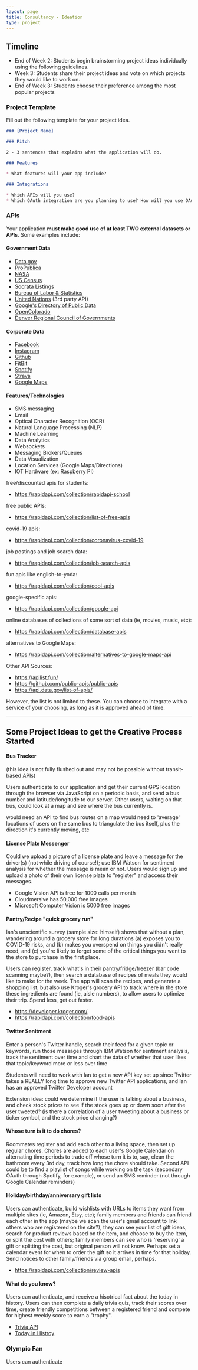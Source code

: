 ```yaml
---
layout: page
title: Consultancy - Ideation
type: project
---
```


## Timeline

* End of Week 2: Students begin brainstorming project ideas individually using the following guidelines.
* Week 3: Students share their project ideas and vote on which projects they would like to work on.
* End of Week 3: Students choose their preference among the most popular projects

### Project Template

Fill out the following template for your project idea.

```markdown
### [Project Name]

### Pitch

2 - 3 sentences that explains what the application will do.

### Features

* What features will your app include?

### Integrations

* Which APIs will you use?
* Which OAuth integration are you planning to use? How will you use OAuth to do something on the user's behalf?
```

### APIs

Your application **must make good use of at least TWO external datasets or APIs**. Some examples include:

#### Government Data

* [Data.gov](https://www.data.gov/)
* [ProPublica](http://www.propublica.org/tools/)
* [NASA](http://data.nasa.gov/api-info/)
* [US Census](http://www.census.gov/data/developers/data-sets.html)
* [Socrata Listings](https://opendata.socrata.com/dataset/Socrata-Customer-Spotlights/6wk3-4ija)
* [Bureau of Labor & Statistics](http://www.bls.gov/developers/api_ruby.htm)
* [United Nations](https://www.undata-api.org/) (3rd party API)
* [Google's Directory of Public Data](http://www.google.com/publicdata/directory)
* [OpenColorado](http://data.opencolorado.org/)
* [Denver Regional Council of Governments](https://drcog.org/services-and-resources/data-maps-and-modeling)

#### Corporate Data

* [Facebook](https://developers.facebook.com)
* [Instagram](https://instagram.com/developer)
* [Github](https://developer.github.com/v3)
* [FitBit](https://dev.fitbit.com)
* [Spotify](https://developer.spotify.com/web-api)
* [Strava](https://www.strava.com/developers)
* [Google Maps](https://developers.google.com/maps)

#### Features/Technologies

* SMS messaging
* Email
* Optical Character Recognition (OCR)
* Natural Language Processing (NLP)
* Machine Learning
* Data Analytics
* Websockets
* Messaging Brokers/Queues
* Data Visualization
* Location Services (Google Maps/Directions)
* IOT Hardware (ex: Raspberry PI)


free/discounted apis for students:
- https://rapidapi.com/collection/rapidapi-school

free public APIs:
- https://rapidapi.com/collection/list-of-free-apis

covid-19 apis:
- https://rapidapi.com/collection/coronavirus-covid-19

job postings and job search data:
- https://rapidapi.com/collection/job-search-apis

fun apis like english-to-yoda:
- https://rapidapi.com/collection/cool-apis

google-specific apis:
- https://rapidapi.com/collection/google-api

online databases of collections of some sort of data (ie, movies, music, etc):
- https://rapidapi.com/collection/database-apis

alternatives to Google Maps:
- https://rapidapi.com/collection/alternatives-to-google-maps-api

Other API Sources:

- https://apilist.fun/
- https://github.com/public-apis/public-apis
- https://api.data.gov/list-of-apis/

However, the list is not limited to these. You can choose to integrate with a service of your choosing, as long as it is approved ahead of time.

---

## Some Project Ideas to get the Creative Process Started

#### Bus Tracker

(this idea is not fully flushed out and may not be possible without transit-based APIs)

Users authenticate to our application and get their current GPS location through the browser via JavaScript on a periodic basis, and send a bus number and latitude/longitude to our server. Other users, waiting on that bus, could look at a map and see where the bus currently is.

would need an API to find bus routes on a map
would need to 'average' locations of users on the same bus to triangulate the bus itself, plus the direction it's currently moving, etc


#### License Plate Messenger

Could we upload a picture of a license plate and leave a message for the driver(s) (not while driving of course!); use IBM Watson for sentiment analysis for whether the message is mean or not. Users would sign up and upload a photo of their own license plate to "register" and access their messages.

- Google Vision API is free for 1000 calls per month
- Cloudmersive has 50,000 free images
- Microsoft Computer Vision is 5000 free images


#### Pantry/Recipe "quick grocery run"

Ian's unscientific survey (sample size: himself) shows that without a plan, wandering around a grocery store for long durations (a) exposes you to COVID-19 risks, and (b) makes you overspend on things you didn't really need, and (c) you're likely to forget some of the critical things you went to the store to purchase in the first place.

Users can register, track what's in their pantry/fridge/freezer (bar code scanning maybe?), then search a database of recipes of meals they would like to make for the week. The app will scan the recipes, and generate a shopping list, but also use Kroger's grocery API to track where in the store these ingredients are found (ie, aisle numbers), to allow users to optimize their trip. Spend less, get out faster.

- https://developer.kroger.com/
- https://rapidapi.com/collection/food-apis


#### Twitter Senitment

Enter a person's Twitter handle, search their feed for a given topic or keywords, run those messages through IBM Watson for sentiment analysis, track the sentiment over time and chart the data of whether that user likes that topic/keyword more or less over time

Students will need to work with Ian to get a new API key set up since Twitter takes a REALLY long time to approve new Twitter API applications, and Ian has an approved Twitter Developer account

Extension idea: could we determine if the user is talking about a business, and check stock prices to see if the stock goes up or down soon after the user tweeted? (is there a correlation of a user tweeting about a business or ticker symbol, and the stock price changing?)

#### Whose turn is it to do chores?

Roommates register and add each other to a living space, then set up regular chores. Chores are added to each user's Google Calendar on alternating time periods to trade off whose turn it is to, say, clean the bathroom every 3rd day, track how long the chore should take. Second API could be to find a playlist of songs while working on the task (secondary OAuth through Spotify, for example), or send an SMS reminder (not through Google Calendar reminders)

#### Holiday/birthday/anniversary gift lists

Users can authenticate, build wishlists with URLs to items they want from multiple sites (ie, Amazon, Etsy, etc); family members and friends can friend each other in the app (maybe we scan the user's gmail account to link others who are registered on the site?), they can see your list of gift ideas, search for product reviews based on the item, and choose to buy the item, or split the cost with others; family members can see who is 'reserving' a gift or splitting the cost, but original person will not know. Perhaps set a calendar event for when to order the gift so it arrives in time for that holiday. Send notices to other family/friends via group email, perhaps.

- https://rapidapi.com/collection/review-apis

#### What do you know?

Users can authenticate, and receive a hisotrical fact about the today in history. Users can then complete a daily trivia quiz, track their scores over time, create friendly competitions between a registered friend and compete for highest weekly score to earn a "trophy".

- [Trivia API](https://opentdb.com/api_config.php)
- [Today in Histroy](https://history.muffinlabs.com/)


### Olympic Fan

Users can authenticate
